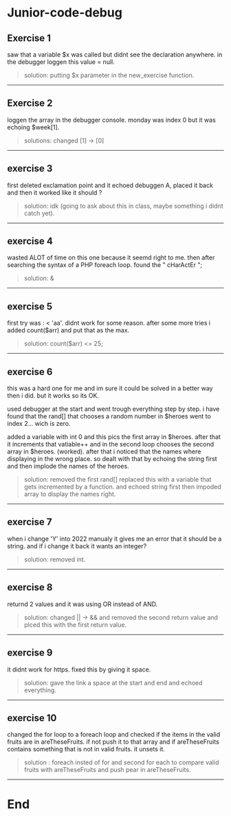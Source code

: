 # Junior-code-debug

## Exercise 1

saw that a variable $x was called but didnt see the declaration anywhere. in the debugger loggen this value = null. 

>solution: putting $x parameter in the new_exercise function.
---

## Exercise 2 

loggen the array in the debugger console. monday was index 0 but it was echoing $week[1].

>solutions: changed [1] -> [0]
---

## exercise 3 

first deleted exclamation point and it echoed debuggen A, placed it back and then it worked like it should ? 

>solution: idk (going to ask about this in class, maybe something i didnt catch yet).
---

## exercise 4

wasted ALOT of time on this one because it seemd right to me. then after searching the syntax of a PHP foreach loop. found the " cHarActEr ";

>solution: &
---


## exercise 5

first try was : < 'aa'. didnt work for some reason. after some more tries i added count($arr) and put that as the max.

>solution: count($arr) <= 25;
---

## exercise 6

this was a hard one for me and im sure it could be solved in a better way then i did. but it works so its OK.

used debugger at the start and went trough everything step by step. i have found that the rand[] that chooses a random number in $heroes went to index 2... wich is zero. 

added a variable with int 0 and this pics the first array in $heroes. after that it increments that vatiable++ and in the second loop chooses the second array in $heroes. (worked). after that i noticed that the names where displaying in the wrong place. so dealt with that by echoing the string first and then implode the names of the heroes.

>solution: removed the first rand[] replaced this with a variable that gets incremented by a function. and echoed string first then impoded array to display the names right.
---

## exercise 7

when i change 'Y' into 2022 manualy it gives me an error that it should be a string. and if i change it back it wants an integer?

> solution: removed int.
---

## exercise 8 

returnd 2 values and it was using OR instead of AND.

>solution: changed || -> && and removed the second return value and plced this with the first return value.
---

## exercise 9 

it didnt work for https. fixed this by giving it space.

>solution: gave the link a space at the start and end and echoed everything.
---

## exercise 10

changed the for loop to a foreach loop and checked if the items in the valid fruits are in areTheseFruits. if not push it to that array and if areTheseFruits contains something that is not in valid fruits. it unsets it.

> solution : foreach insted of for and second for each to compare valid fruits with areTheseFruits and push pear in areTheseFruits.
---

# End